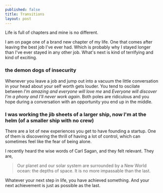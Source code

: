 ```yaml
---
published: false
title: Transitions
layout: post
---
```

Life is full of chapters and mine is no different.

I am on page one of a brand new chapter of my life. One that comes after leaving the best job I've ever had. Which is probably why I stayed longer than I've ever stayed in any other job. What's next is kind of terrifying and kind of exciting.

### the demon dogs of insecurity

Whenever you leave a job and jump out into a vacuum the little conversation in your head about your self worth gets louder. You tend to oscilate between *I'm amazing and everyone will love me* and *Everyone will discover I'm a phony and I'll never work again*. Both poles are ridiculous and you hope during a conversation with an opportunity you end up in the middle.

### I was working the jib sheets of a larger ship, now I'm at the helm (of a smaller ship with no crew)

There are a lot of new experiences you get to have founding a startup. One of them is discovering the thrill of having a lot of control, which can sometimes feel like the fear of being alone.


I recently heard the wise words of Carl Sagan, and they felt relevant. They are,

> Our planet and our solar system are surrounded by a New World ocean: the depths of space. It is no more impassable than the last.

Whatever your next step in life, you have achieved something. And your next achievement is just as possible as the last.
